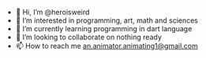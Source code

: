 - 👋 Hi, I’m @heroisweird
- 👀 I’m interested in programming, art, math and sciences
- 🌱 I’m currently learning programming in dart language 
- 💞️ I’m looking to collaborate on nothing ready
- 📫 How to reach me an.animator.animating1@gmail.com

<!---
heroisweird/heroisweird is a ✨ special ✨ repository because its `README.md` (this file) appears on your GitHub profile.
You can click the Preview link to take a look at your changes.
--->
